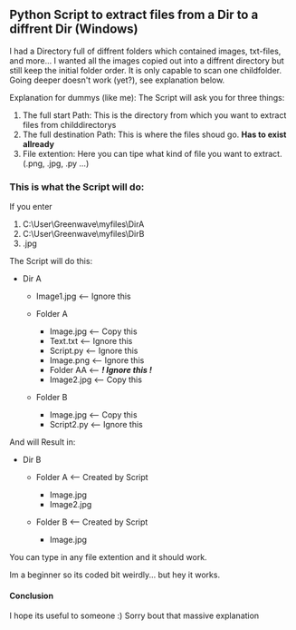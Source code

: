 ## Python Script to extract files from a Dir to a diffrent Dir (Windows)

I had a Directory full of  diffrent folders which contained images, txt-files, and more... I wanted all the images copied out into a diffrent directory but still keep the initial folder order.
It is only capable to scan one childfolder. Going deeper doesn't work (yet?), see explanation below.

Explanation for dummys (like me):
The Script will ask you for three things:
1. The full start Path: This is the directory from which you want to extract files from childdirectorys
2. The full destination Path: This is where the files shoud go. **Has to exist allready**
3. File extention: Here you can tipe what kind of file you want to extract. (.png, .jpg, .py ...)

### This is what the Script will do:

If you enter
1. C:\User\Greenwave\myfiles\DirA
2. C:\User\Greenwave\myfiles\DirB
3. .jpg 

The Script will do this:

* Dir A  
   * Image1.jpg <-- Ignore this
   * Folder A                       
       * Image.jpg  <-- Copy this                         
       * Text.txt   <-- Ignore this
       * Script.py  <-- Ignore this
       * Image.png  <-- Ignore this
       * Folder AA  <-- ***! Ignore this !***
       * Image2.jpg <-- Copy this

   * Folder B                      
       * Image.jpg <-- Copy this                        
       * Script2.py <-- Ignore this


And will Result in:

* Dir B 
   * Folder A  <-- Created by Script                     
       * Image.jpg
       * Image2.jpg                       

   * Folder B <-- Created by Script                      
       * Image.jpg                       

You can type in any file extention and it should work.

Im a beginner so its coded bit weirdly... but hey it works.

#### Conclusion
I hope its useful to someone :) Sorry bout that massive explanation
